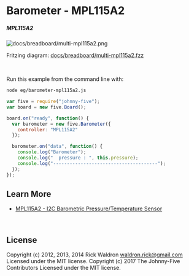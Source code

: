 <!--remove-start-->

# Barometer - MPL115A2

<!--remove-end-->






##### MPL115A2



![docs/breadboard/multi-mpl115a2.png](breadboard/multi-mpl115a2.png)<br>

Fritzing diagram: [docs/breadboard/multi-mpl115a2.fzz](breadboard/multi-mpl115a2.fzz)

&nbsp;




Run this example from the command line with:
```bash
node eg/barometer-mpl115a2.js
```


```javascript
var five = require("johnny-five");
var board = new five.Board();

board.on("ready", function() {
  var barometer = new five.Barometer({
    controller: "MPL115A2"
  });

  barometer.on("data", function() {
    console.log("Barometer");
    console.log("  pressure : ", this.pressure);
    console.log("--------------------------------------");
  });
});

```









## Learn More

- [MPL115A2 - I2C Barometric Pressure/Temperature Sensor](https://www.adafruit.com/product/992)

&nbsp;

<!--remove-start-->

## License
Copyright (c) 2012, 2013, 2014 Rick Waldron <waldron.rick@gmail.com>
Licensed under the MIT license.
Copyright (c) 2017 The Johnny-Five Contributors
Licensed under the MIT license.

<!--remove-end-->
